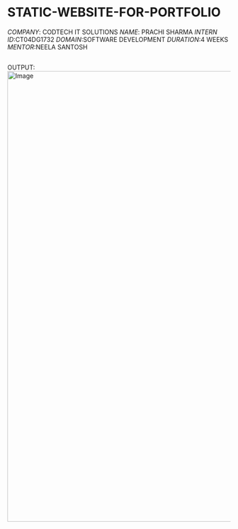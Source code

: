 # STATIC-WEBSITE-FOR-PORTFOLIO
*COMPANY*: CODTECH IT SOLUTIONS
*NAME*: PRACHI SHARMA
*INTERN ID*:CT04DG1732
*DOMAIN*:SOFTWARE DEVELOPMENT
*DURATION*:4 WEEKS
*MENTOR*:NEELA SANTOSH
##
OUTPUT:
<img width="1919" height="1018" alt="Image" src="https://github.com/user-attachments/assets/0ac7adb8-2a22-4983-a2bc-5c0254f8817a" />
